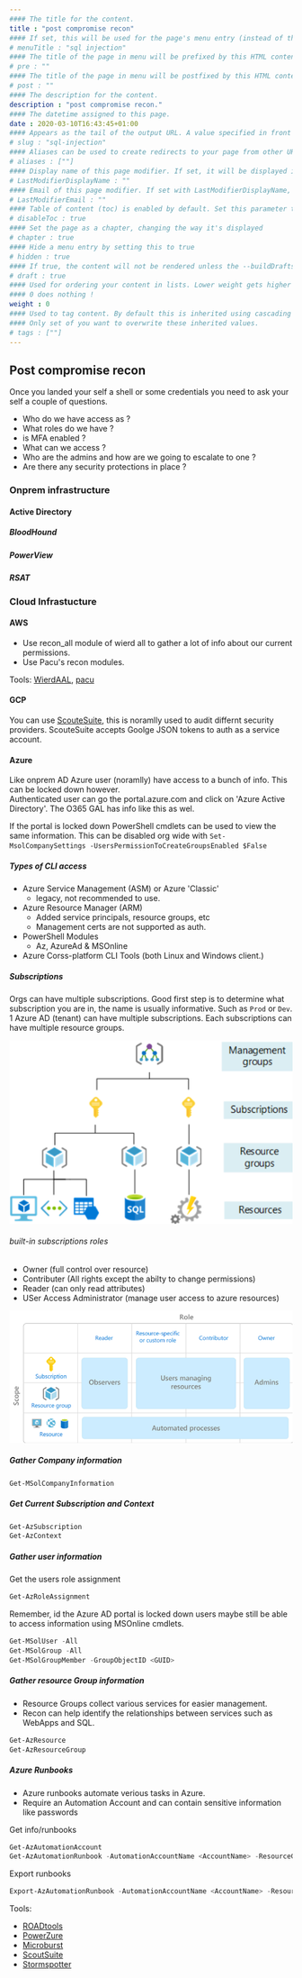 ```yaml
---
#### The title for the content.
title : "post compromise recon"
#### If set, this will be used for the page's menu entry (instead of the `title` attribute)
# menuTitle : "sql injection"
#### The title of the page in menu will be prefixed by this HTML content
# pre : ""
#### The title of the page in menu will be postfixed by this HTML content
# post : ""
#### The description for the content.
description : "post compromise recon."
#### The datetime assigned to this page.
date : 2020-03-10T16:43:45+01:00
#### Appears as the tail of the output URL. A value specified in front matter will override the segment of the URL based on the filename.
# slug : "sql-injection"
#### Aliases can be used to create redirects to your page from other URLs.
# aliases : [""]
#### Display name of this page modifier. If set, it will be displayed in the footer.
# LastModifierDisplayName : ""
#### Email of this page modifier. If set with LastModifierDisplayName, it will be displayed in the footer
# LastModifierEmail : ""
#### Table of content (toc) is enabled by default. Set this parameter to true to disable it.
# disableToc : true
#### Set the page as a chapter, changing the way it's displayed
# chapter : true
#### Hide a menu entry by setting this to true
# hidden : true
#### If true, the content will not be rendered unless the --buildDrafts flag is passed to the hugo command.
# draft : true
#### Used for ordering your content in lists. Lower weight gets higher precedence. So content with lower weight will come first.
#### 0 does nothing !
weight : 0
#### Used to tag content. By default this is inherited using cascading from _index.md files
#### Only set of you want to overwrite these inherited values.
# tags : [""]
---
```


## Post compromise recon

Once you landed your self a shell or some credentials you need to ask your self a couple of questions.

- Who do we have access as ?
- What roles do we have ?
- is MFA enabled ?
- What can we access ?
- Who are the admins and how are we going to escalate to one ?
- Are there any security protections in place ?

### Onprem infrastructure

#### Active Directory

##### BloodHound

##### PowerView

##### RSAT

### Cloud Infrastucture

#### AWS

- Use recon_all module of wierd all to gather a lot of info about our current permissions.
- Use Pacu's recon modules.

Tools: [WierdAAL](https://github.com/carnal0wnage/weirdAAL), [pacu](https://github.com/RhinoSecurityLabs/pacu)

#### GCP

You can use [ScouteSuite](https://github.com/nccgroup/ScoutSuite), this is noramlly used to audit differnt security providers. ScouteSuite accepts Goolge JSON tokens to auth as a service account.

#### Azure

Like onprem AD Azure user (noramlly) have access to a bunch of info. This can be locked down however.  
Authenticated user can go the portal.azure.com and click on 'Azure Active Directory'. The O365 GAL has info like this as wel.

If the portal is locked down PowerShell cmdlets can be used to view the same information. This can be disabled org wide with `Set-MsolCompanySettings -UsersPermissionToCreateGroupsEnabled $False`

##### Types of CLI access

- Azure Service Management (ASM) or Azure 'Classic'
  - legacy, not recommended to use.
- Azure Resource Manager (ARM)
  - Added service principals, resource groups, etc
  - Management certs are not supported as auth.
- PowerShell Modules
  - Az, AzureAd & MSOnline
- Azure Corss-platform CLI Tools (both Linux and Windows client.)

##### Subscriptions

Orgs can have multiple subscriptions. Good first step is to determine what subscription you are in, the name is usually informative. Such as `Prod` or `Dev`. 1 Azure AD (tenant) can have multiple subscriptions. Each subscriptions can have multiple resource groups.

![Azure overview 01](images/azure_overview-01.png)

###### built-in subscriptions roles

- Owner (full control over resource)
- Contributer (All rights except the abilty to change permissions)
- Reader (can only read attributes)
- USer Access Administrator (manage user access to azure resources)

![Azure overview 02](images/azure_overview-02.png)

##### Gather Company information

```powershell
Get-MSolCompanyInformation
```

##### Get Current Subscription and Context

```powershell
Get-AzSubscription
Get-AzContext
```

##### Gather user information

Get the users role assignment

```powershell
Get-AzRoleAssignment
```

Remember, id the Azure AD portal is locked down users maybe still be able to access information using MSOnline cmdlets.

```powershell
Get-MSolUser -All
Get-MSolGroup -All
Get-MSolGroupMember -GroupObjectID <GUID>
```

##### Gather resource Group information

- Resource Groups collect various services for easier management.
- Recon can help identify the relationships between services such as WebApps and SQL.

```powershell
Get-AzResource
Get-AzResourceGroup
```

##### Azure Runbooks

- Azure runbooks automate verious tasks in Azure.
- Require an Automation Account and can contain sensitive information like passwords

Get info/runbooks

```powershell
Get-AzAutomationAccount
Get-AzAutomationRunbook -AutomationAccountName <AccountName> -ResourceGroupName <ResourceGroupName>
```

Export runbooks

```powershell
Export-AzAutomationRunbook -AutomationAccountName <AccountName> -ResourceGroupName <ResourceGroupName> -Name <RunbookName> -Outputfolder <OutputFolder>
```

Tools:

- [ROADtools](https://github.com/dirkjanm/ROADtools)
- [PowerZure](https://github.com/hausec/PowerZure)
- [Microburst](https://github.com/NetSPI/MicroBurst)
- [ScoutSuite](https://github.com/nccgroup/ScoutSuite)
- [Stormspotter](https://github.com/Azure/Stormspotter)

